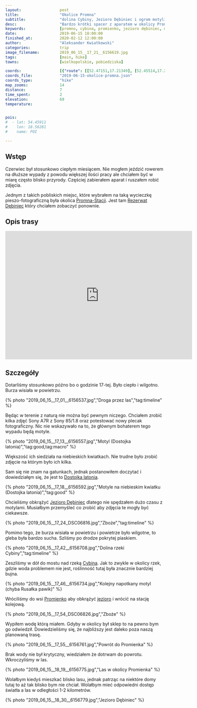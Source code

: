 ```yaml
---
layout:                 post
title:                  "Okolice Promna"
subtitle:               "dolina Cybiny, Jezioro Dębiniec i ogrom motyli"
desc:                   "Bardzo krótki spacer z aparatem w okolicy Promno-Stacji podczas ciepłego popołudnia. Burza nas nie złapała ale niespodzianką tej wycieczki były zdjęcia motyli."
keywords:               [promno, cybina, promienko, jezioro dębiniec, motyl, dostojka latonia]
date:                   2019-06-15 18:00:00
finished_at:            2020-02-12 12:00:00
author:                 "Aleksander Kwiatkowski"
categories:             trip
image_filename:         2019_06_15__17_21__6156619.jpg
tags:                   [main, hike]
towns:                  [wielkopolskie, pobiedziska]

coords:                 [{"route": [[52.47151,17.21349], [52.45514,17.20208], [52.46084,17.20388], [52.46665,17.22971], [52.47166,17.21384]], "type": "hike"}]
coords_file:            "2019-06-15-okolice-promna.json"
coords_type:            "hike"
map_zooms:              14
distance:               7
time_spent:             2
elevation:              69
temperature:            


pois:
#  - lat: 54.45911
#    lon: 18.56281
#    name: POI

---
```


[wiki-promno-stacja]: https://pl.wikipedia.org/wiki/Promno-Stacja
[wiki-rezerwat-debiniec]: https://pl.wikipedia.org/wiki/Rezerwat_przyrody_Jezioro_D%C4%99biniec
[wiki-rzeka-cybina]: https://pl.wikipedia.org/wiki/Cybina
[wiki-promienko]: https://pl.wikipedia.org/wiki/Promienko

[wiki-dostojka-latonia]: https://pl.wikipedia.org/wiki/Dostojka_latonia

## Wstęp

Czerwiec był stosunkowo ciepłym miesiącem. Nie mogłem jeździć rowerem na dłuższe wypady
z powodu większej ilości pracy ale chciałem być w miarę często blisko przyrody.
Częściej zabierałem aparat i ruszałem robić zdjęcia.

Jednym z takich pobliskich miejsc, które wybrałem na taką
wycieczkę pieszo-fotograficzną była okolica [Promna-Stacji][wiki-promno-stacja].
Jest tam [Rezerwat Dębiniec][wiki-rezerwat-debiniec] który chciałem zobaczyć ponownie.

## Opis trasy

<iframe height='405' width='590' frameborder='0' allowtransparency='true' scrolling='no' src='https://www.strava.com/activities/2453912087/embed/255bfd1618505e60b029ebb65ad46e5a116ec874'></iframe>

## Szczegóły

Dotarliśmy stosunkowo późno bo o godzinie 17-tej. Było ciepło i wilgotno.
Burza wisiała w powietrzu.

{% photo "2019_06_15__17_01__6156537.jpg","Droga przez las","tag:timeline" %}

Będąc w terenie z naturą nie można być pewnym niczego. Chciałem zrobić
kilka zdjęć Sony A7R z Sony 85/1.8 oraz potestować nowy plecak fotograficzny.
Nic nie wskazywało na to, że głównym bohaterem tego wypadu będą motyle.

{% photo "2019_06_15__17_13__6156557.jpg","Motyl (Dostojka latonia)","tag:good,tag:macro" %}

Większość ich siedziała na niebieskich kwiatkach. Nie trudne było zrobić
zdjęcie na którym było ich kilka.

Sam się nie znam na gatunkach, jednak postanowiłem doczytać i dowiedziałęm się,
że jest to [Dostojka latonia][wiki-dostojka-latonia].

{% photo "2019_06_15__17_18__6156592.jpg","Motyle na niebieskim kwiatku (Dostojka latonia)","tag:good" %}

Chcieliśmy obkrążyć [Jezioro Dębiniec][wiki-rezerwat-debiniec] dlatego
nie spędzałem dużo czasu z motylami. Musiałbym przemyśleć co zrobić aby
zdjęcia te mogły być ciekawsze.

{% photo "2019_06_15__17_24_DSC06816.jpg","Zboże","tag:timeline" %}

Pomimo tego, że burza wisiała w powietrzu i powietrze było wilgotne, to
gleba była bardzo sucha. Szliśmy po drodze pokrytej piaskiem.

{% photo "2019_06_15__17_42__6156708.jpg","Dolina rzeki Cybiny","tag:timeline" %}

Zeszliśmy w dół do mostu nad rzeką [Cybina][wiki-rzeka-cybina].
Jak to zwykle w okolicy rzek, gdzie woda problemem nie jest, roślinność tutaj
była znacznie bardziej bujna.

{% photo "2019_06_15__17_46__6156734.jpg","Kolejny napotkany motyl (chyba Rusałka pawik)" %}

Wróciliśmy do wsi [Promienko][wiki-promienko] aby obkrążyć
[jezioro][wiki-rezerwat-debiniec] i wrócić na stację kolejową.

{% photo "2019_06_15__17_54_DSC06826.jpg","Zboże" %}

Wypiłem wodę którą miałem. Gdyby w okolicy był sklep to na pewno bym
go odwiedził. Dowiedzieliśmy się, że najbliższy jest daleko poza naszą
planowaną trasę.

{% photo "2019_06_15__17_55__6156761.jpg","Powrót do Promienka" %}

Brak wody nie był krytyczny, wiedziałem że dotrwam do powrotu. Wkroczyliśmy w las.

{% photo "2019_06_15__18_19__6156775.jpg","Las w okolicy Promienka" %}

Wolałbym kiedyś mieszkać blisko lasu, jednak patrząc na niektóre domy tutaj to
aż tak blisko bym nie chciał. Wolałbym mieć odpowiedni dostęp światła
a las w odległości 1-2 kilometrów.

{% photo "2019_06_15__18_30__6156779.jpg","Jezioro Dębiniec" %}

